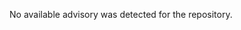 <!-- Lalaps.close-reason:start -->
No available advisory was detected for the repository.
<!-- Lalaps.close-reason:end -->